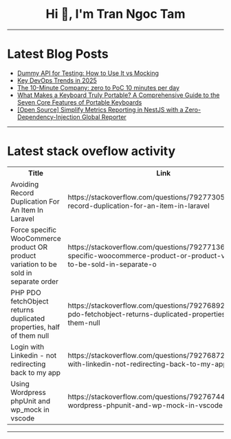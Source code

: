 <h1 align="center">Hi 👋, I'm Tran Ngoc Tam</h1>

---

# Latest Blog Posts 
<!-- BLOG-POST-LIST:START -->
- [Dummy API for Testing: How to Use It vs Mocking](https://dev.to/getambassador2024/dummy-api-for-testing-how-to-use-it-vs-mocking-251g)
- [Key DevOps Trends in 2025](https://dev.to/neeljyo/key-devops-trends-in-2025-1lhc)
- [The 10-Minute Company: zero to PoC 10 minutes per day](https://dev.to/pul/the-10-minute-company-zero-to-poc-10-minutes-per-day-52a7)
- [What Makes a Keyboard Truly Portable? A Comprehensive Guide to the Seven Core Features of Portable Keyboards](https://dev.to/mysticcoder/what-makes-a-keyboard-truly-portable-a-comprehensive-guide-to-the-seven-core-features-of-portable-2fec)
- [[Open Source] Simplify Metrics Reporting in NestJS with a Zero-Dependency-Injection Global Reporter](https://dev.to/netanelavr/open-source-simplify-metrics-reporting-in-nestjs-with-a-zero-dependency-injection-global-reporter-36pa)
<!-- BLOG-POST-LIST:END -->

---

# Latest stack oveflow activity
<table>
  <tr><th>Title</th><th>Link</th></tr>
  <!-- STACKOVERFLOW:START --><tr><td>Avoiding Record Duplication For An Item In Laravel</td><td>https://stackoverflow.com/questions/79277305/avoiding-record-duplication-for-an-item-in-laravel</td></tr><tr><td>Force specific WooCommerce product OR product variation to be sold in separate order</td><td>https://stackoverflow.com/questions/79277136/force-specific-woocommerce-product-or-product-variation-to-be-sold-in-separate-o</td></tr><tr><td>PHP PDO fetchObject returns duplicated properties, half of them null</td><td>https://stackoverflow.com/questions/79276892/php-pdo-fetchobject-returns-duplicated-properties-half-of-them-null</td></tr><tr><td>Login with Linkedin - not redirecting back to my app</td><td>https://stackoverflow.com/questions/79276872/login-with-linkedin-not-redirecting-back-to-my-app</td></tr><tr><td>Using Wordpress phpUnit and wp_mock in vscode</td><td>https://stackoverflow.com/questions/79276744/using-wordpress-phpunit-and-wp-mock-in-vscode</td></tr><!-- STACKOVERFLOW:END -->
</table>

---


